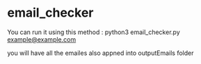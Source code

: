# email_checker
You can run it using this method :
python3 email_checker.py example@example.com


you will have all the emailes also appned into outputEmails folder 
